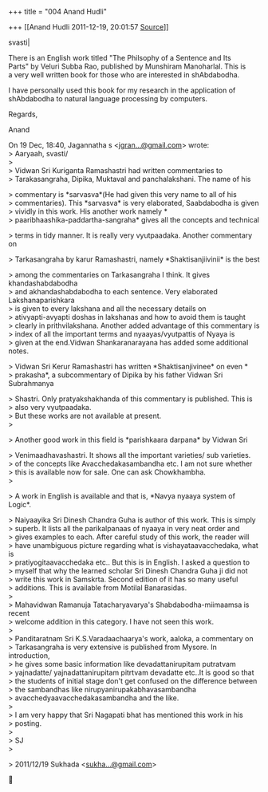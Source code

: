 +++
title = "004 Anand Hudli"

+++
[[Anand Hudli	2011-12-19, 20:01:57 [Source](https://groups.google.com/g/bvparishat/c/Rb64IicFPCs)]]



svasti\|

There is an English work titled "The Philsophy of a Sentence and Its  
Parts" by Veluri Subba Rao, published by Munshiram Manoharlal. This is  
a very well written book for those who are interested in shAbdabodha.

I have personally used this book for my research in the application of  
shAbdabodha to natural language processing by computers.

Regards,

Anand

On 19 Dec, 18:40, Jagannatha s \<[jgran...@gmail.com]()\> wrote:  
\> Aaryaah, svasti/  
\>  
\> Vidwan Sri Kuriganta Ramashastri had written commentaries to  
\> Tarakasangraha, Dipika, Muktaval and panchalakshani. The name of
his  

\> commentary is \*sarvasva\*(He had given this very name to all of his  
\> commentaries). This \*sarvasva\* is very elaborated, Saabdabodha is given  
\> vividly in this work. His another work namely \*  
\> paaribhaashika-paddartha-sangraha\* gives all the concepts and technical

  
\> terms in tidy manner. It is really very vyutpaadaka. Another commentary on  

\> Tarkasangraha by karur Ramashastri, namely \*Shaktisanjiivinii\* is the best

  
\> among the commentaries on Tarkasangraha I think. It gives khandashabdabodha  
\> and akhandashabdabodha to each sentence. Very elaborated Lakshanaparishkara  
\> is given to every lakshana and all the necessary details on  
\> ativyapti-avyapti doshas in lakshanas and how to avoid them is
taught  
\> clearly in prithvilakshana. Another added advantage of this commentary is  
\> index of all the important  terms and nyaayas/vyutpattis of Nyaya is  
\> given at the end.Vidwan Shankaranarayana has added some additional notes.  

\> Vidwan Sri Kerur Ramashastri has written \*Shaktisanjivinee\* on even \*  
\> prakasha\*, a subcommentary of Dipika by his father Vidwan Sri Subrahmanya

  
\> Shastri. Only pratyakshakhanda of this commentary is published. This is  
\> also very vyutpaadaka.  
\> But these works are not available at present.  
\>  

\> Another good work in this field is \*parishkaara darpana\* by Vidwan Sri

  
\> Venimaadhavashastri. It shows all the important varieties/ sub varieties.  
\> of the concepts like Avacchedakasambandha etc. I am not sure whether  
\> this is available now for sale. One can ask Chowkhambha.  
\>  

\> A work in English is available and that is, \*Navya nyaaya system of Logic\*.

  
\> Naiyaayika Sri Dinesh Chandra Guha is author of this work. This is simply  
\> superb. It lists all the parikalpanaas of nyaaya in very neat order and  
\> gives examples to each. After careful study of this work, the reader will  
\> have unambiguous picture regarding what is vishayataavacchedaka, what is  
\> pratiyogitaavacchedaka etc.. But this is in English. I asked a question to  
\> myself that why the learned scholar Sri Dinesh Chandra Guha ji did not  
\> write this work in Samskrta. Second edition of it has so many useful  
\> additions. This is available from Motilal Banarasidas.  
\>  
\> Mahavidwan Ramanuja Tatacharyavarya's Shabdabodha-miimaamsa is recent  
\> welcome addition in this category. I have not seen this work.  
\>  
\> Panditaratnam Sri K.S.Varadaachaarya's work, aaloka, a commentary on  
\> Tarkasangraha is very extensive is published from Mysore. In introduction,  
\> he gives some basic information like devadattanirupitam putratvam  
\> yajnadatte/ yajnadattanirupitam pitrtvam devadatte etc..It is good so
that  
\> the students of initial stage don't get confused on the difference between  
\> the sambandhas like nirupyanirupakabhavasambandha  
\> avacchedyaavacchedakasambandha and the like.  
\>  
\> I am very happy that Sri Nagapati bhat has mentioned this work in his  
\> posting.  
\>  
\> SJ  
\>  

\> 2011/12/19 Sukhada \<[sukha...@gmail.com]()\>



